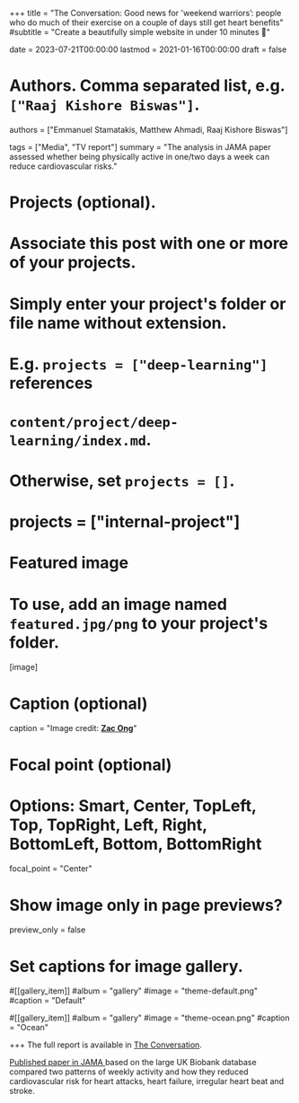 +++
title = "The Conversation: Good news for 'weekend warriors’: people who do much of their exercise on a couple of days still get heart benefits"
#subtitle = "Create a beautifully simple website in under 10 minutes :rocket:"

date = 2023-07-21T00:00:00
lastmod = 2021-01-16T00:00:00
draft = false

# Authors. Comma separated list, e.g. `["Raaj Kishore Biswas"]`.
authors = ["Emmanuel Stamatakis, Matthew Ahmadi, Raaj Kishore Biswas"]

tags = ["Media", "TV report"]
summary = "The analysis in JAMA paper assessed whether being physically active in one/two days a week can reduce cardiovascular risks."

# Projects (optional).
#   Associate this post with one or more of your projects.
#   Simply enter your project's folder or file name without extension.
#   E.g. `projects = ["deep-learning"]` references 
#   `content/project/deep-learning/index.md`.
#   Otherwise, set `projects = []`.
# projects = ["internal-project"]

# Featured image
# To use, add an image named `featured.jpg/png` to your project's folder. 
[image]
  # Caption (optional)
  caption = "Image credit: [**Zac Ong**](https://unsplash.com/photos/RYvOI54rmPw)"

  # Focal point (optional)
  # Options: Smart, Center, TopLeft, Top, TopRight, Left, Right, BottomLeft, Bottom, BottomRight
  focal_point = "Center" 

  # Show image only in page previews?
  preview_only = false

# Set captions for image gallery.

#[[gallery_item]]
#album = "gallery"
#image = "theme-default.png"
#caption = "Default"

#[[gallery_item]]
#album = "gallery"
#image = "theme-ocean.png"
#caption = "Ocean"


+++
The full report is available in <a href="https://theconversation.com/good-news-for-weekend-warriors-people-who-do-much-of-their-exercise-on-a-couple-of-days-still-get-heart-benefits-210053"> The Conversation</a>.

<a href="https://jamanetwork.com/journals/jama/fullarticle/2807286"> Published paper in JAMA </a> based on the large UK Biobank database compared two patterns of weekly activity and how they reduced cardiovascular risk for heart attacks, heart failure, irregular heart beat and stroke.


